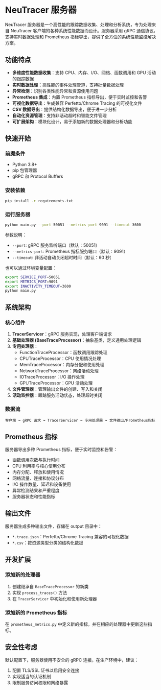 # NeuTracer 服务器

NeuTracer 服务器是一个高性能的跟踪数据收集、处理和分析系统，专为处理来自 NeuTracer 客户端的各种系统性能数据而设计。服务器采用 gRPC 通信协议，支持实时数据处理和 Prometheus 指标导出，提供了全方位的系统性能监控解决方案。

## 功能特点

- **多维度性能数据收集**：支持 CPU、内存、I/O、网络、函数调用和 GPU 活动的跟踪数据
- **实时数据处理**：高性能的事件处理管道，支持批量数据处理
- **异常检测**：识别各类性能异常和资源使用问题
- **Prometheus 集成**：内置 Prometheus 指标导出，便于实时监控和告警
- **可视化数据导出**：生成兼容 Perfetto/Chrome Tracing 的可视化文件
- **CSV 数据导出**：提供结构化数据导出，便于进一步分析
- **自动化资源管理**：支持非活动超时和智能文件管理
- **可扩展架构**：模块化设计，易于添加新的数据处理器和分析功能

## 快速开始

### 前提条件

- Python 3.8+
- pip 包管理器
- gRPC 和 Protocol Buffers

### 安装依赖

```bash
pip install -r requirements.txt
```

### 运行服务器

```bash
python main.py --port 50051 --metrics-port 9091 --timeout 3600
```

参数说明：

- `--port`: gRPC 服务监听端口（默认：50051）
- `--metrics-port`: Prometheus 指标服务端口（默认：9091）
- `--timeout`: 非活动自动关闭超时时间（默认：60 秒）

也可以通过环境变量配置：

```bash
export SERVICE_PORT=50051
export METRICS_PORT=9091
export INACTIVITY_TIMEOUT=3600
python main.py
```

## 系统架构

### 核心组件

1. **TracerServicer**：gRPC 服务实现，处理客户端请求
2. **基础处理器 (BaseTraceProcessor)**：抽象基类，定义通用处理逻辑
3. **专用处理器**：
   - FunctionTraceProcessor：函数调用跟踪处理
   - CPUTraceProcessor：CPU 使用情况处理
   - MemTraceProcessor：内存分配和使用处理
   - NetworkTraceProcessor：网络活动处理
   - IOTraceProcessor：I/O 操作处理
   - GPUTraceProcessor：GPU 活动处理
4. **文件管理器**：管理输出文件的创建、写入和关闭
5. **活动监控器**：跟踪服务活动状态，处理超时关闭

### 数据流

```
客户端 → gRPC 请求 → TracerServicer → 专用处理器 → 文件输出/Prometheus指标
```

## Prometheus 指标

服务器导出多种 Prometheus 指标，便于实时监控和告警：

- 函数调用次数与执行时间
- CPU 利用率与核心使用分布
- 内存分配、释放和使用情况
- 网络流量、连接和协议分布
- I/O 操作数量、延迟和设备使用
- 异常检测结果和严重程度
- 服务器状态和性能指标


## 输出文件

服务器生成多种输出文件，存储在 output 目录中：

- `*.trace.json`：Perfetto/Chrome Tracing 兼容的可视化数据
- `*.csv`：按资源类型分类的结构化数据

## 开发扩展

### 添加新的处理器

1. 创建继承自 `BaseTraceProcessor` 的新类
2. 实现 `process_traces()` 方法
3. 在 `TracerServicer` 中初始化和使用新处理器

### 添加新的 Prometheus 指标

在 `prometheus_metrics.py` 中定义新的指标，并在相应的处理器中更新这些指标。

## 安全性考虑

默认配置下，服务器使用不安全的 gRPC 连接。在生产环境中，建议：

1. 配置 TLS/SSL 证书以启用安全连接
2. 实现适当的认证机制
3. 限制服务访问权限和网络暴露

